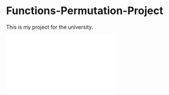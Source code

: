 # Functions-Permutation-Project
This is my project for the university.

![Project](/Functions-Permutation-Project/CSCB109-Project-Permutations.pdf)
